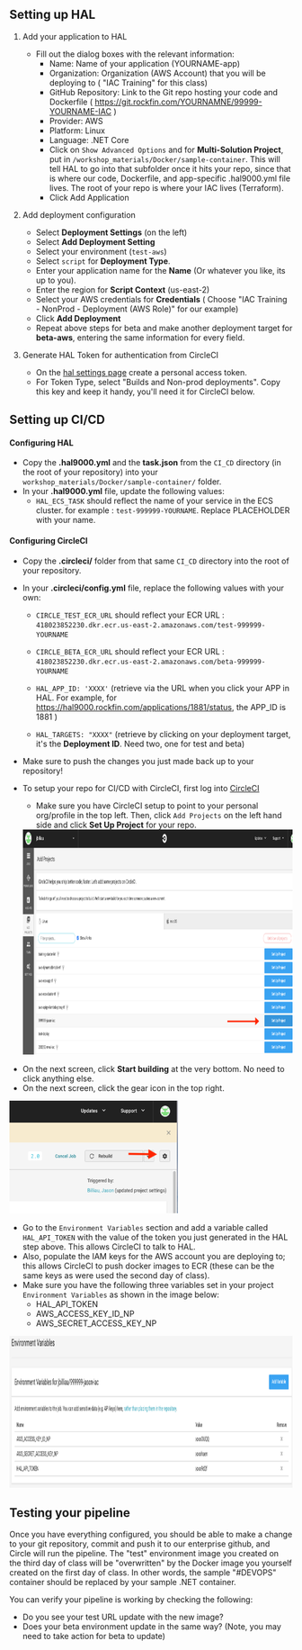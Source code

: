 
## Setting up HAL

1. Add your application to HAL
    - Fill out the dialog boxes with the relevant information:
        * Name: Name of your application (YOURNAME-app)
        * Organization: Organization (AWS Account) that you will be deploying to ( "IAC Training" for this class)
        * GitHub Repository: Link to the Git repo hosting your code and Dockerfile ( https://git.rockfin.com/YOURNAMNE/99999-YOURNAME-IAC )
        * Provider: AWS
        * Platform: Linux
        * Language: .NET Core
        * Click on `Show Advanced Options` and for **Multi-Solution Project**, put in `/workshop_materials/Docker/sample-container`. This will tell HAL to go into that subfolder once it hits your repo, since that is where our code, Dockerfile, and app-specific .hal9000.yml file lives. The root of your repo is where your IAC lives (Terraform).
        * Click Add Application

2. Add deployment configuration
    - Select **Deployment Settings** (on the left)
    - Select **Add Deployment Setting** 
    - Select your environment (`test-aws`)
    - Select `script` for **Deployment Type**.
    - Enter your application name for the **Name** (Or whatever you like, its up to you).
    - Enter the region for **Script Context** (us-east-2)
    - Select your AWS credentials for **Credentials** ( Choose "IAC Training - NonProd - Deployment (AWS Role)" for our example)
    - Click **Add Deployment**
    - Repeat above steps for beta and make another deployment target for **beta-aws**, entering the same information for every field.

3. Generate HAL Token for authentication from CircleCI
    - On the [hal settings page](https://hal.zone/settings) create a personal access token.
    - For Token Type, select "Builds and Non-prod deployments". Copy this key and keep it handy, you'll need it for CircleCI below.


## Setting up CI/CD

#### Configuring HAL

- Copy the **.hal9000.yml** and the **task.json** from the `CI_CD` directory (in the root of your repository) into your `workshop_materials/Docker/sample-container/` folder.
- In your **.hal9000.yml** file, update the following values:
  * `HAL_ECS_TASK` should reflect the name of your service in the ECS cluster. for example : `test-999999-YOURNAME`. Replace PLACEHOLDER with your name.

#### Configuring CircleCI

- Copy the **.circleci/** folder from that same `CI_CD` directory into the root of your repository.
- In your **.circleci/config.yml** file, replace the following values with your own:
  * `CIRCLE_TEST_ECR_URL` should reflect your ECR URL  : `418023852230.dkr.ecr.us-east-2.amazonaws.com/test-999999-YOURNAME`
  * `CIRCLE_BETA_ECR_URL` should reflect your ECR URL  : `418023852230.dkr.ecr.us-east-2.amazonaws.com/beta-999999-YOURNAME`

  * `HAL_APP_ID: 'XXXX'` (retrieve via the URL when you click your APP in HAL. For example, for https://hal9000.rockfin.com/applications/1881/status, the APP_ID is 1881 )
  * `HAL_TARGETS: "XXXX"` (retrieve by clicking on your deployment target, it's the **Deployment ID**. Need two, one for test and beta)

- Make sure to push the changes you just made back up to your repository!
- To setup your repo for CI/CD with CircleCI, first log into [CircleCI](https://circleci.foc.zone/)
  * Make sure you have CircleCI setup to point to your personal org/profile in the top left. Then, click `Add Projects` on the left hand side and click **Set Up Project** for your repo.
  <div style='float: center'>
  <img width="1000px" height="400px" src="circleci_addproject.png"></img>
</div>

   * On the next screen, click **Start building** at the very bottom. No need to click anything else.
   * On the next screen, click the gear icon in the top right.

  <div style='float: center'>
  <img width="300px" height="200px" src="circleci_settings.png"></img>
</div>

  * Go to the `Environment Variables` section and add a variable called `HAL_API_TOKEN` with the value of the token you just generated in the HAL step above. This allows CircleCI to talk to HAL.
  * Also, populate the IAM keys for the AWS account you are deploying to; this allows CircleCI to push docker images to ECR (these can be the same keys as were used the second day of class).
  * Make sure you have the following three variables set in your project `Environment Variables` as shown in the image below:
    * HAL_API_TOKEN
    * AWS_ACCESS_KEY_ID_NP
    * AWS_SECRET_ACCESS_KEY_NP

  <div style='float: center'>
  <img width="700px" height="270px" src="circleci_envvars.png"></img>
</div>

## Testing your pipeline

Once you have everything configured, you should be able to make a change to your git repository, commit and push it to our enterprise github, and Circle will run the pipeline. The "test" environment image you created on the third day of class will be "overwritten" by the Docker image you yourself created on the first day of class. In other words, the sample "#DEVOPS" container should be replaced by your sample .NET container.

You can verify your pipeline is working by checking the following:
- Do you see your test URL update with the new image? 
- Does your beta environment update in the same way? (Note, you may need to take action for beta to update)
